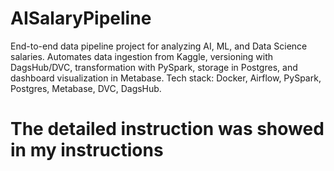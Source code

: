 # AISalaryPipeline

End-to-end data pipeline project for analyzing AI, ML, and Data Science salaries.   Automates data ingestion from Kaggle, versioning with DagsHub/DVC, transformation with PySpark, storage in Postgres, and dashboard visualization in Metabase.   Tech stack: Docker, Airflow, PySpark, Postgres, Metabase, DVC, DagsHub.

# The detailed instruction was showed in my instructions